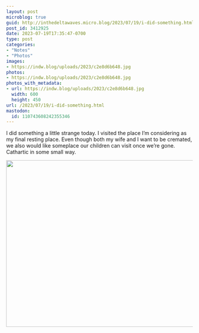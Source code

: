 ```yaml
---
layout: post
microblog: true
guid: http://inthedeltawaves.micro.blog/2023/07/19/i-did-something.html
post_id: 3412925
date: 2023-07-19T17:35:47-0700
type: post
categories:
- "Notes"
- "Photos"
images:
- https://indw.blog/uploads/2023/c2e8d6b648.jpg
photos:
- https://indw.blog/uploads/2023/c2e8d6b648.jpg
photos_with_metadata:
- url: https://indw.blog/uploads/2023/c2e8d6b648.jpg
  width: 600
  height: 450
url: /2023/07/19/i-did-something.html
mastodon:
  id: 110743608242355346
---
```

I did something a little strange today. I visited the place I’m considering as my final resting place. Even though both my wife and I want to be cremated, we also would like someplace our children can visit once we’re gone. Cathartic in some small way. 

<img src="uploads/2023/c2e8d6b648.jpg" width="600" height="450" alt="">

